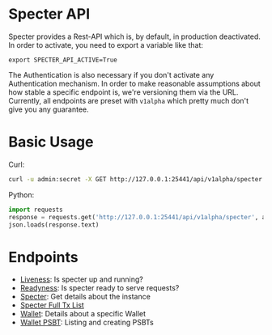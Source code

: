 # Specter API

Specter provides a Rest-API which is, by default, in production deactivated. In order to activate, you need to export a variable like that:
```
export SPECTER_API_ACTIVE=True
```

The Authentication is also necessary if you don't activate any Authentication mechanism.
In order to make reasonable assumptions about how stable a specific endpoint is, we're versioning them via the URL. Currently, all endpoints are preset with `v1alpha` which pretty much don't give you any guarantee.
# Basic Usage

Curl:

```bash
curl -u admin:secret -X GET http://127.0.0.1:25441/api/v1alpha/specter | jq .
```

Python:

```python
import requests
response = requests.get('http://127.0.0.1:25441/api/v1alpha/specter', auth=('admin', 'secret'))
json.loads(response.text)
```

# Endpoints

* [Liveness](./ep_liveness.md): Is specter up and running?
* [Readyness](./ep_readyness.md): Is specter ready to serve requests?
* [Specter](./ep_specter.md): Get details about the instance
* [Specter Full Tx List](./ep_specter_fulltxlist.md)
* [Wallet](./ep_wallets_wallet.md): Details about a specific Wallet
* [Wallet PSBT](./ep_wallets_psbt.md): Listing and creating PSBTs



